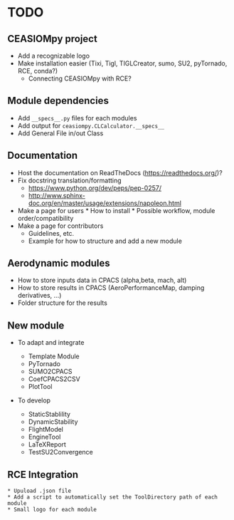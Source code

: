 # TODO

## CEASIOMpy project

* Add a recognizable logo
* Make installation easier (Tixi, Tigl, TIGLCreator, sumo, SU2, pyTornado, RCE, conda?)
    * Connecting CEASIOMpy with RCE?

## Module dependencies

* Add `__specs__.py` files for each modules
* Add output for `ceasiompy.CLCalculator.__specs__`
* Add General File in/out Class

## Documentation

* Host the documentation on ReadTheDocs (https://readthedocs.org/)?
* Fix docstring translation/formatting
    * https://www.python.org/dev/peps/pep-0257/
    * http://www.sphinx-doc.org/en/master/usage/extensions/napoleon.html
* Make a page for users
        * How to install
        * Possible workflow, module order/compatibility
* Make a page for contributors
    * Guidelines, etc.
    * Example for how to structure and add a new module

## Aerodynamic modules
* How to store inputs data in CPACS (alpha,beta, mach, alt)
* How to store results in CPACS (AeroPerformanceMap, damping derivatives, ...)
* Folder structure for the results

## New module

* To adapt and integrate
    * Template Module
    * PyTornado
    * SUMO2CPACS
    * CoefCPACS2CSV
    * PlotTool

* To develop
    * StaticStablility
    * DynamicStability
    * FlightModel
    * EngineTool
    * LaTeXReport
    * TestSU2Convergence

## RCE Integration
    * Upuload .json file
    * Add a script to automatically set the ToolDirectory path of each module
    * Small logo for each module
